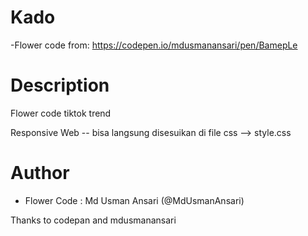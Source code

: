 # Kado

-Flower code from: https://codepen.io/mdusmanansari/pen/BamepLe

# Description

Flower code tiktok trend

Responsive Web -- bisa langsung disesuikan di file css --> style.css

# Author

- Flower Code : Md Usman Ansari (@MdUsmanAnsari)

Thanks to codepan and mdusmanansari
